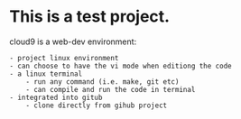# This is a test project.

cloud9 is a web-dev environment:

    - project linux environment
    - can choose to have the vi mode when editiong the code
    - a linux terminal 
        - run any command (i.e. make, git etc)
        - can compile and run the code in terminal
    - integrated into gitub
        - clone directly from gihub project
        
            
